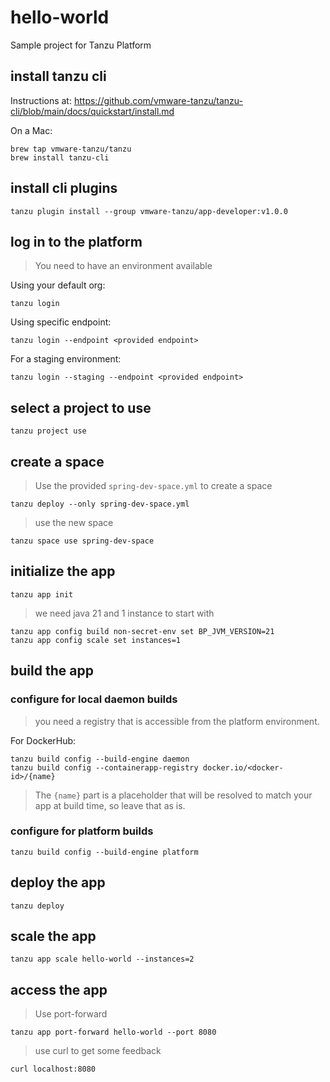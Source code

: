 # hello-world
Sample project for Tanzu Platform

## install tanzu cli

Instructions at: https://github.com/vmware-tanzu/tanzu-cli/blob/main/docs/quickstart/install.md

On a Mac:

```shell
brew tap vmware-tanzu/tanzu
brew install tanzu-cli
```

## install cli plugins

```shell
tanzu plugin install --group vmware-tanzu/app-developer:v1.0.0
```

## log in to the platform

> You need to have an environment available

Using your default org:

```shell
tanzu login
``` 

Using specific endpoint:

```shell
tanzu login --endpoint <provided endpoint>
``` 

For a staging environment:

```shell
tanzu login --staging --endpoint <provided endpoint>
```

## select a project to use

```shell
tanzu project use
```

## create a space

> Use the provided `spring-dev-space.yml` to create a space

```shell
tanzu deploy --only spring-dev-space.yml
```

> use the new space

```shell
tanzu space use spring-dev-space
```
 
## initialize the app

```shell
tanzu app init
```

> we need java 21 and 1 instance to start with

```shell
tanzu app config build non-secret-env set BP_JVM_VERSION=21
tanzu app config scale set instances=1
```

## build the app

### configure for local daemon builds

> you need a registry that is accessible from the platform environment.

For DockerHub:

```shell
tanzu build config --build-engine daemon
tanzu build config --containerapp-registry docker.io/<docker-id>/{name}
```
> The `{name}` part is a placeholder that will be resolved to match your app at build time, so leave that as is.

### configure for platform builds

```shell
tanzu build config --build-engine platform
```

## deploy the app

```shell
tanzu deploy
```

## scale the app

```shell
tanzu app scale hello-world --instances=2
```

## access the app

> Use port-forward

```shell
tanzu app port-forward hello-world --port 8080
```

> use curl to get some feedback

```shell
curl localhost:8080
``` 

